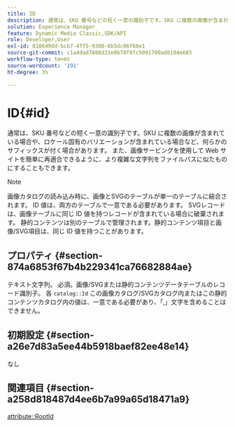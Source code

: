 ```yaml
---
title: ID
description: 通常は、SKU 番号などの短く一意の識別子です。SKU に複数の画像が含まれている場合や、ロケール固有のバリエーションが含まれている場合など、何らかのサフィックスが付く場合があります。
solution: Experience Manager
feature: Dynamic Media Classic,SDK/API
role: Developer,User
exl-id: 818649dd-bcb7-4ff5-9308-6b5dc06f66e1
source-git-commit: c1a4dad7888d31e0b78f0fc5091700ad8104e685
workflow-type: tm+mt
source-wordcount: '191'
ht-degree: 3%

---
```


# ID{#id}

通常は、SKU 番号などの短く一意の識別子です。SKU に複数の画像が含まれている場合や、ロケール固有のバリエーションが含まれている場合など、何らかのサフィックスが付く場合があります。 また、画像サービングを使用して Web サイトを簡単に再適合できるように、より複雑な文字列をファイルパスに似たものにすることもできます。

>[!NOTE]
>
>画像カタログの読み込み時に、画像とSVGのテーブルが単一のテーブルに結合されます。 ID 値は、両方のテーブルで一意である必要があります。 SVGレコードは、画像テーブルに同じ ID 値を持つレコードが含まれている場合に破棄されます。 静的コンテンツは別のテーブルで管理されます。静的コンテンツ項目と画像/SVG項目は、同じ ID 値を持つことがあります。

## プロパティ {#section-874a6853f67b4b229341ca76682884ae}

テキスト文字列。 必須。画像/SVGまたは静的コンテンツデータテーブルのレコード識別子。 各 `catalog::Id` この画像カタログ/SVGカタログ内またはこの静的コンテンツカタログ内の値は、一意である必要があり、「,」文字を含めることはできません。

## 初期設定 {#section-a26e7d83a5ee44b5918baef82ee48e14}

なし

## 関連項目 {#section-a258d818487d4ee6b7a99a65d18471a9}

[attribute::RootId](../../../../../../is-api/image-catalog/image-serving-api-ref/c-image-catalog-reference/c-attributes-reference/r-rootid.md#reference-13653312925e4a08b90f99961d53f546)
